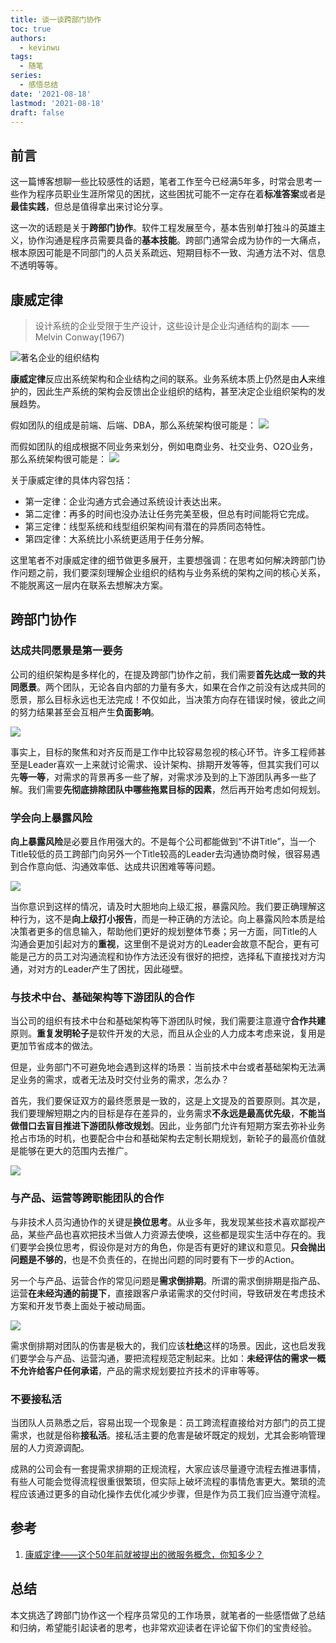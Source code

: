 ```yaml
---
title: 谈一谈跨部门协作
toc: true
authors:
  - kevinwu
tags:
  - 随笔
series:
  - 感悟总结
date: '2021-08-18'
lastmod: '2021-08-18'
draft: false
---
```


## 前言
这一篇博客想聊一些比较感性的话题，笔者工作至今已经满5年多，时常会思考一些作为程序员职业生涯所常见的困扰，这些困扰可能不一定存在着**标准答案**或者是**最佳实践**，但总是值得拿出来讨论分享。

这一次的话题是关于**跨部门协作**。软件工程发展至今，基本告别单打独斗的英雄主义，协作沟通是程序员需要具备的**基本技能**。跨部门通常会成为协作的一大痛点，根本原因可能是不同部门的人员关系疏远、短期目标不一致、沟通方法不对、信息不透明等等。

## 康威定律
> 设计系统的企业受限于生产设计，这些设计是企业沟通结构的副本 —— Melvin Conway(1967)

![著名企业的组织结构](https://kevinwu0904-blog-images.oss-cn-shanghai.aliyuncs.com/blogs-mind-collaboration/20210820141430.png)

**康威定律**反应出系统架构和企业结构之间的联系。业务系统本质上仍然是由**人**来维护的，因此生产系统的架构会反馈出企业组织的结构，甚至决定企业组织架构的发展趋势。

假如团队的组成是前端、后端、DBA，那么系统架构很可能是：
![](https://kevinwu0904-blog-images.oss-cn-shanghai.aliyuncs.com/blogs-mind-collaboration/20210820222317.png)

而假如团队的组成根据不同业务来划分，例如电商业务、社交业务、O2O业务，那么系统架构很可能是：
![](https://kevinwu0904-blog-images.oss-cn-shanghai.aliyuncs.com/blogs-mind-collaboration/20210820222532.png)

关于康威定律的具体内容包括：
* 第一定律：企业沟通方式会通过系统设计表达出来。
* 第二定律：再多的时间也没办法让任务完美至极，但总有时间能将它完成。
* 第三定律：线型系统和线型组织架构间有潜在的异质同态特性。
* 第四定律：大系统比小系统更适用于任务分解。

这里笔者不对康威定律的细节做更多展开，主要想强调：在思考如何解决跨部门协作问题之前，我们要深刻理解企业组织的结构与业务系统的架构之间的核心关系，不能脱离这一层内在联系去想解决方案。

## 跨部门协作
### 达成共同愿景是第一要务
公司的组织架构是多样化的，在提及跨部门协作之前，我们需要**首先达成一致的共同愿景**。两个团队，无论各自内部的力量有多大，如果在合作之前没有达成共同的愿景，那么目标永远也无法完成！不仅如此，当决策方向存在错误时候，彼此之间的努力结果甚至会互相产生**负面影响**。

![](https://kevinwu0904-blog-images.oss-cn-shanghai.aliyuncs.com/blogs-mind-collaboration/20210820224049.png)

事实上，目标的聚焦和对齐反而是工作中比较容易忽视的核心环节。许多工程师甚至是Leader喜欢一上来就讨论需求、设计架构、排期开发等等，但其实我们可以先**等一等**，对需求的背景再多一些了解，对需求涉及到的上下游团队再多一些了解。我们需要**先彻底排除团队中哪些拖累目标的因素**，然后再开始考虑如何规划。

### 学会向上暴露风险
**向上暴露风险**是必要且作用强大的。不是每个公司都能做到“不讲Title”，当一个Title较低的员工跨部门向另外一个Title较高的Leader去沟通协商时候，很容易遇到合作意向低、沟通效率低、达成共识困难等等问题。

![](https://kevinwu0904-blog-images.oss-cn-shanghai.aliyuncs.com/blogs-mind-collaboration/20210823144738.png)

当你意识到这样的情况，请及时大胆地向上级汇报，暴露风险。我们要正确理解这种行为，这不是**向上级打小报告**，而是一种正确的方法论。向上暴露风险本质是给决策者更多的信息输入，帮助他们更好的规划整体节奏；另一方面，同Title的人沟通会更加引起对方的**重视**，这里倒不是说对方的Leader会故意不配合，更有可能是己方的员工对沟通流程和协作方法还没有很好的把控，选择私下直接找对方沟通，对对方的Leader产生了困扰，因此碰壁。

### 与技术中台、基础架构等下游团队的合作
当公司的组织有技术中台和基础架构等下游团队时候，我们需要注意遵守**合作共建**原则。**重复发明轮子**是软件开发的大忌，而且从企业的人力成本考虑来说，复用是更加节省成本的做法。

但是，业务部门不可避免地会遇到这样的场景：当前技术中台或者基础架构无法满足业务的需求，或者无法及时交付业务的需求，怎么办？

首先，我们要保证双方的最终愿景是一致的，这是上文提及的首要原则。其次是，我们要理解短期之内的目标是存在差异的，业务需求**不永远是最高优先级**，**不能当做借口去盲目推进下游团队修改规划**。因此，业务部门允许有短期方案去弥补业务抢占市场的时机，也要配合中台和基础架构去定制长期规划，新轮子的最高价值就是能够在更大的范围内去推广。

![](https://kevinwu0904-blog-images.oss-cn-shanghai.aliyuncs.com/blogs-mind-collaboration/20210823154336.png)

### 与产品、运营等跨职能团队的合作
与非技术人员沟通协作的关键是**换位思考**。从业多年，我发现某些技术喜欢鄙视产品，某些产品也喜欢把技术当做人力资源去使唤，这些都是现实生活中存在的。我们要学会换位思考，假设你是对方的角色，你是否有更好的建议和意见。**只会抛出问题是不够的**，也是不负责任的，在抛出问题的同时要有下一步的Action。

另一个与产品、运营合作的常见问题是**需求倒排期**。所谓的需求倒排期是指产品、运营**在未经沟通的前提下**，直接跟客户承诺需求的交付时间，导致研发在考虑技术方案和开发节奏上面处于被动局面。

![](https://kevinwu0904-blog-images.oss-cn-shanghai.aliyuncs.com/blogs-mind-collaboration/20210823161822.png)

需求倒排期对团队的伤害是极大的，我们应该**杜绝**这样的场景。因此，这也启发我们要学会与产品、运营沟通，要把流程规范定制起来。比如：**未经评估的需求一概不允许给客户任何承诺**，产品的需求规划要拉齐技术的评审等等。

### 不要接私活
当团队人员熟悉之后，容易出现一个现象是：员工跨流程直接给对方部门的员工提需求，也就是俗称**接私活**。接私活主要的危害是破坏既定的规划，尤其会影响管理层的人力资源调配。

成熟的公司会有一套提需求排期的正规流程，大家应该尽量遵守流程去推进事情，有些人可能会觉得流程很重很繁琐，但实际上破坏流程的事情危害更大。繁琐的流程应该通过更多的自动化操作去优化减少步骤，但是作为员工我们应当遵守流程。

## 参考
1. [康威定律——这个50年前就被提出的微服务概念，你知多少？](http://www.dockone.io/article/2691)

## 总结
本文挑选了跨部门协作这一个程序员常见的工作场景，就笔者的一些感悟做了总结和归纳，希望能引起读者的思考，也非常欢迎读者在评论留下你们的宝贵经验。